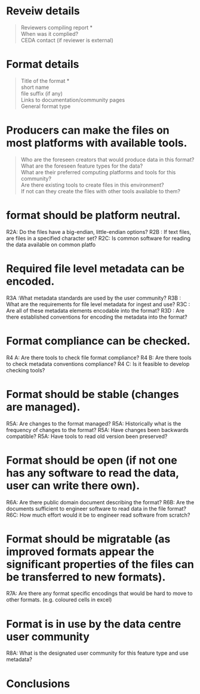 
# Reveiw details

> Reviewers compiling report *  
> When was it complied?  
> CEDA contact (if reviewer is external)  

# Format details
> Title of the format *  
> short name  
> file suffix (if any)  
> Links to documentation/community pages  
> General format type 


# Producers can make the files on most platforms with available tools.
> Who are the foreseen creators that would produce data in this format?  
> What are the foreseen feature types for the data?  
> What are their preferred computing platforms and tools for this community?  
> Are there existing tools to create files in this environment?  
> If not can they create the files with other tools available to them?  


# format should be platform neutral.
R2A: Do the files have a big-endian, little-endian options?
R2B : If text files, are files in a specified character set?
R2C: Is common software for reading the data available on common platfo

# Required file level metadata can be encoded.
R3A :What metadata standards are used by the user community?
R3B : What are the requirements for file level metadata for ingest and use?
R3C : Are all of these metadata elements encodable into the format?
R3D : Are there established conventions for encoding the metadata into the format?

# Format compliance can be checked.
R4 A: Are there tools to check file format compliance?
R4 B: Are there tools to check metadata conventions compliance?
R4 C: Is it feasible to develop checking tools?

# Format should be stable (changes are managed).
R5A: Are changes to the format managed?
R5A: Historically what is the frequency of changes to the format?
R5A: Have changes been backwards compatible?
R5A: Have tools to read old version been preserved?

# Format should be open (if not one has any software to read the data, user can write there own).
R6A: Are there public domain document describing the format?
R6B: Are the documents sufficient to engineer software to read data in the file format?
R6C: How much effort would it be to engineer read software from scratch?

# Format should be migratable (as improved formats appear the significant properties of the files can be transferred to new formats).
R7A: Are there any format specific encodings that would be hard to move to other formats. (e.g. coloured cells in excel)

# Format is in use by the data centre user community
R8A: What is the designated user community for this feature type and use metadata?

# Conclusions